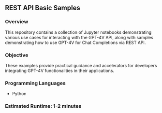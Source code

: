 
## REST API Basic Samples

### Overview

This repository contains a collection of Jupyter notebooks demonstrating various use cases for interacting with the GPT-4V API, along with samples demonstrating how to use GPT-4V for Chat Completions via REST API.

### Objective

These examples provide practical guidance and accelerators for developers integrating GPT-4V functionalities in their applications.

### Programming Languages
 - Python

### Estimated Runtime: 1-2 minutes